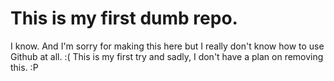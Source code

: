 # This is my first dumb repo.

I know. And I'm sorry for making this here but I really don't know how to use Github at all. :(
This is my first try and sadly, I don't have a plan on removing this. :P
